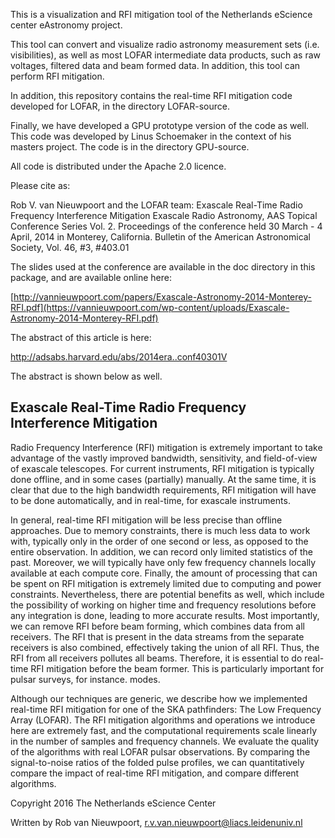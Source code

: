 This is a visualization and RFI mitigation tool of the Netherlands eScience center eAstronomy project.

This tool can convert and visualize radio astronomy measurement sets
(i.e. visibilities), as well as most LOFAR intermediate data products,
such as raw voltages, filtered data and beam formed data. In addition,
this tool can perform RFI mitigation.

In addition, this repository contains the real-time RFI mitigation code developed
for LOFAR, in the directory LOFAR-source.

Finally, we have developed a GPU prototype version of the code as well.
This code was developed by Linus Schoemaker in the context of his masters project.
The code is in the directory GPU-source.

All code is distributed under the Apache 2.0 licence.

Please cite as:

Rob V. van Nieuwpoort and the LOFAR team:
Exascale Real-Time Radio Frequency Interference Mitigation
Exascale Radio Astronomy, AAS Topical Conference Series
Vol. 2. Proceedings of the conference held 30 March - 4 April, 2014 in
Monterey, California. Bulletin of the American Astronomical Society,
Vol. 46, #3, #403.01

The slides used at the conference are available in the doc directory
in this package, and are available online here:

[http://vannieuwpoort.com/papers/Exascale-Astronomy-2014-Monterey-RFI.pdf](https://vannieuwpoort.com/wp-content/uploads/Exascale-Astronomy-2014-Monterey-RFI.pdf)

The abstract of this article is here: 

http://adsabs.harvard.edu/abs/2014era..conf40301V

The abstract is shown below as well.


Exascale Real-Time Radio Frequency Interference Mitigation
----------------------------------------------------------

Radio Frequency Interference (RFI) mitigation is extremely important
to take advantage of the vastly improved bandwidth, sensitivity, and
field-of-view of exascale telescopes. For current instruments, RFI
mitigation is typically done offline, and in some cases (partially)
manually. At the same time, it is clear that due to the high bandwidth
requirements, RFI mitigation will have to be done automatically, and
in real-time, for exascale instruments. 

In general, real-time RFI
mitigation will be less precise than offline approaches. Due to memory
constraints, there is much less data to work with, typically only in
the order of one second or less, as opposed to the entire
observation. In addition, we can record only limited statistics of the
past. Moreover, we will typically have only few frequency channels
locally available at each compute core. Finally, the amount of
processing that can be spent on RFI mitigation is extremely limited
due to computing and power constraints. Nevertheless, there are
potential benefits as well, which include the possibility of working
on higher time and frequency resolutions before any integration is
done, leading to more accurate results. Most importantly, we can
remove RFI before beam forming, which combines data from all
receivers. The RFI that is present in the data streams from the
separate receivers is also combined, effectively taking the union of
all RFI. Thus, the RFI from all receivers pollutes all
beams. Therefore, it is essential to do real-time RFI mitigation
before the beam former. This is particularly important for pulsar
surveys, for instance. modes. 

Although our techniques are generic, we
describe how we implemented real-time RFI mitigation for one of the
SKA pathfinders: The Low Frequency Array (LOFAR). The RFI mitigation
algorithms and operations we introduce here are extremely fast, and
the computational requirements scale linearly in the number of samples
and frequency channels. We evaluate the quality of the algorithms with
real LOFAR pulsar observations. By comparing the signal-to-noise
ratios of the folded pulse profiles, we can quantitatively compare the
impact of real-time RFI mitigation, and compare different algorithms.


Copyright 2016 The Netherlands eScience Center

Written by Rob van Nieuwpoort, r.v.van.nieuwpoort@liacs.leidenuniv.nl
